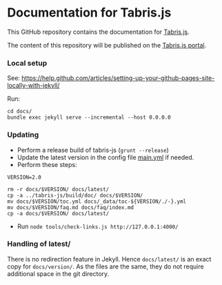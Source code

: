# Documentation for Tabris.js

This GitHub repository contains the documentation for [Tabris.js](https://tabrisjs.com/).

The content of this repository will be published on the [Tabris.js portal](https://tabrisjs.com/documentation/).

### Local setup

See: https://help.github.com/articles/setting-up-your-github-pages-site-locally-with-jekyll/

Run:

    cd docs/
    bundle exec jekyll serve --incremental --host 0.0.0.0

### Updating

- Perform a release build of tabris-js (`grunt --release`)
- Update the latest version in the config file [main.yml](./docs/_data/main.yml) if needed.
- Perform these steps:

```
VERSION=2.0

rm -r docs/$VERSION/ docs/latest/
cp -a ../tabris-js/build/doc/ docs/$VERSION/
mv docs/$VERSION/toc.yml docs/_data/toc-${VERSION/./-}.yml
mv docs/$VERSION/faq.md docs/faq/index.md
cp -a docs/$VERSION/ docs/latest/
```

- Run `node tools/check-links.js http://127.0.0.1:4000/`

### Handling of latest/

There is no redirection feature in Jekyll. Hence `docs/latest/` is an exact copy for `docs/version/`. As the files are the same, they do not require additional space in the git directory.
